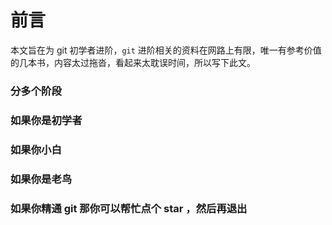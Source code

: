 # 前言

本文旨在为 git 初学者进阶，`git` 进阶相关的资料在网路上有限，唯一有参考价值的几本书，内容太过拖沓，看起来太耽误时间，所以写下此文。

### 分多个阶段
### 如果你是初学者
### 如果你小白
### 如果你是老鸟
### 如果你精通 git 那你可以帮忙点个 star ，然后再退出
